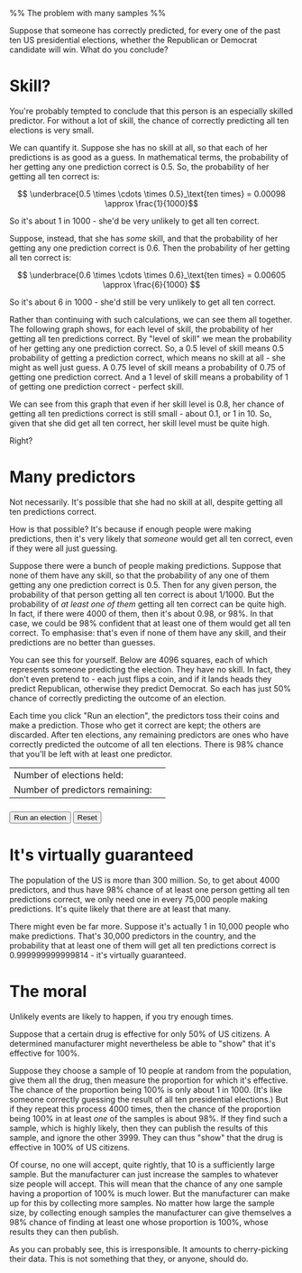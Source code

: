 %% The problem with many samples %%

Suppose that someone has correctly predicted, for every one of the past ten US presidential elections, whether the Republican or Democrat candidate will win. What do you conclude?

# Skill?

You're probably tempted to conclude that this person is an especially skilled predictor. For without a lot of skill, the chance of correctly predicting all ten elections is very small.

We can quantify it. Suppose she has no skill at all, so that each of her predictions is as good as a guess. In mathematical terms, the probability of her getting any one prediction correct is 0.5. So, the probability of her getting all ten correct is:

$$ \underbrace{0.5 \times \cdots \times 0.5}_\text{ten times} = 0.00098 \approx \frac{1}{1000}$$

So it's about 1 in 1000 - she'd be very unlikely to get all ten correct.

Suppose, instead, that she has *some* skill, and that the probability of her getting any one prediction correct is 0.6. Then the probability of her getting all ten correct is:  

$$ \underbrace{0.6 \times \cdots \times 0.6}_\text{ten times} = 0.00605 \approx \frac{6}{1000} $$

So it's about 6 in 1000 - she'd still be very unlikely to get all ten correct.

Rather than continuing with such calculations, we can see them all together. The following graph shows, for each level of skill, the probability of her getting all ten predictions correct. By "level of skill" we mean the probability of her getting any one prediction correct. So, a 0.5 level of skill means 0.5 probability of getting a prediction correct, which means no skill at all - she might as well just guess. A 0.75 level of skill means a probability of 0.75 of getting one prediction correct. And a 1 level of skill means a probability of 1 of getting one prediction correct - perfect skill.

<div id="skill"></div>
<script>
  let data = [];
  for (let s = 0.5; s <= 1; s+= 0.01) data.push([s, s**10]);
  Highcharts.chart("skill", {
    title: {text: "Probability of getting all ten predictions correct"},
    tooltip: {pointFormat: "{series.name}: <b>{point.y:.2f}</b><br/>"},
    xAxis: {min: 0.5, max: 1, title: {text: "Amount of skill"}},
    yAxis: {min: 0, max: 1, title: {text: "Probability"}, labels: {format: "{value}"}, tickInterval: 0.1},
    plotOptions: {series: {animation: false, showInLegend: false}},
    series: [{
      type: "line",
      marker: {radius: 0},
      data: data,
    },{
      type: "scatter",
      marker: {radius: 10, symbol: "circle"},
      data: [[0.8,0.8**10]],
    }]
  });
</script>

We can see from this graph that even if her skill level is 0.8, her chance of getting all ten predictions correct is still small - about 0.1, or 1 in 10. So, given that she did get all ten correct, her skill level must be quite high.

Right?

# Many predictors

Not necessarily. It's possible that she had no skill at all, despite getting all ten predictions correct.

How is that possible? It's because if enough people were making predictions, then it's very likely that *someone* would get all ten correct, even if they were all just guessing. 

Suppose there were a bunch of people making predictions. Suppose that none of them have any skill, so that the probability of any one of them getting any one prediction correct is 0.5. Then for any given person, the probability of that person getting all ten correct is about 1/1000. But the probability of *at least one of them* getting all ten correct can be quite high. In fact, if there were 4000 of them, then it's about 0.98, or 98%. In that case, we could be 98% confident that at least one of them would get all ten correct. To emphasise: that's even if none of them have any skill, and their predictions are no better than guesses.

You can see this for yourself. Below are 4096 squares, each of which represents someone predicting the election. They have no skill. In fact, they don't even pretend to - each just flips a coin, and if it lands heads they predict Republican, otherwise they predict Democrat. So each has just 50% chance of correctly predicting the outcome of an election.

Each time you click "Run an election", the predictors toss their coins and make a prediction. Those who get it correct are kept; the others are discarded. After ten elections, any remaining predictors are ones who have correctly predicted the outcome of all ten elections. There is 98% chance that you'll be left with at least one predictor.

<table id="stats">
  <tr><td>Number of elections held:</td><td id="numElections"></td></tr>
  <tr><td>Number of predictors remaining:</td><td id="numPredictors"></td></tr>
</table>
<table id="predictors"></table>
<div>
  <button onclick="elect()">Run an election</button>
  <button onclick="createPredictors()">Reset</button>
</div>
<style>
  #stats td {border: none; text-align: left}
  #predictors {margin-bottom: 0.5em}
  #predictors td {width: 5px; height: 5px; padding: 0; border: 1px white solid; background-color: gray}
  #predictors td.inactive {background-color: white}
</style>
<script>
  createPredictors();
  function createPredictors() {
    let row = "<tr>";
  	for (let n = 1; n <= 64; n++) row += "<td></td>";
  	row += "</tr>";
  	let rows = ""
  	for (let n = 1; n <= 64; n++) rows += row;
    document.getElementById("predictors").innerHTML = rows;
    document.getElementById("numElections").innerHTML = 0;
    document.getElementById("numPredictors").innerHTML = 4096;
  }
  function elect() {
    document.getElementById("numElections").innerHTML = parseInt(document.getElementById("numElections").innerHTML) + 1;
    document.querySelectorAll("td:not(.inactive)").forEach(function(x){
      if (Math.random() < 0.5) x.classList.add("inactive");
    });
    document.getElementById("numPredictors").innerHTML = document.querySelectorAll("td:not(.inactive)").length;
  }
</script>

# It's virtually guaranteed

The population of the US is more than 300 million. So, to get about 4000 predictors, and thus have 98% chance of at least one person getting all ten predictions correct, we only need one in every 75,000 people making predictions. It's quite likely that there are at least that many.
 
There might even be far more. Suppose it's actually 1 in 10,000 people who make predictions. That's 30,000 predictors in the country, and the probability that at least one of them will get all ten predictions correct is 0.999999999999814 - it's virtually guaranteed.

<!--
<div id="probcurve"></div>
<script>
  data = [];
  let numCorrect = 10;
  for (let n = 1; n <= 4096; n+= 10) data.push([n, (1-((2**numCorrect - 1)/(2**numCorrect))**n)]);
  Highcharts.chart("probcurve", {
    chart: {type: "line"},
    title: {text: "Chance of getting a successful predictor"},
    tooltip: {pointFormat: "{series.name}: <b>{point.y:.2f}</b><br/>"},
    xAxis: {min: 0, title: {text: "Number of predictors"}, tickInterval: 250},
    yAxis: {min: 0, max: 1, title: {text: "Probability"}, labels: {format: "{value}"}, plotLines: [{value: 0.95, colour: "green", width: 2}]},
    plotOptions: {series: {animation: false, showInLegend: false}},
    series: [
      {name: "Probability", data: data},
    ]
  });
</script>
-->

# The moral

Unlikely events are likely to happen, if you try enough times.

Suppose that a certain drug is effective for only 50% of US citizens. A determined manufacturer might nevertheless be able to "show" that it's effective for 100%.

Suppose they choose a sample of 10 people at random from the population, give them all the drug, then measure the proportion for which it's effective. The chance of the proportion being 100% is only about 1 in 1000. (It's like someone correctly guessing the result of all ten presidential elections.) But if they repeat this process 4000 times, then the chance of the proportion being 100% in at least *one* of the samples is about 98%. If they find such a sample, which is highly likely, then they can publish the results of this sample, and ignore the other 3999. They can thus "show" that the drug is effective in 100% of US citizens.

Of course, no one will accept, quite rightly, that 10 is a sufficiently large sample. But the manufacturer can just increase the samples to whatever size people will accept. This will mean that the chance of any one sample having a proportion of 100% is much lower. But the manufacturer can make up for this by collecting more samples. No matter how large the sample size, by collecting enough samples the manufacturer can give themselves a 98% chance of finding at least one whose proportion is 100%, whose results they can then publish.

As you can probably see, this is irresponsible. It amounts to cherry-picking their data. This is not something that they, or anyone, should do.
